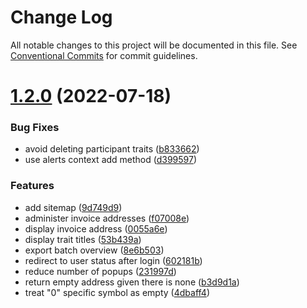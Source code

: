 # Change Log

All notable changes to this project will be documented in this file.
See [Conventional Commits](https://conventionalcommits.org) for commit guidelines.

# [1.2.0](https://github.com/fantasion/fantasion/compare/v1.1.1...v1.2.0) (2022-07-18)


### Bug Fixes

* avoid deleting participant traits ([b833662](https://github.com/fantasion/fantasion/commit/b833662e480d87923d4a564bf55569da461c0f91))
* use alerts context add method ([d399597](https://github.com/fantasion/fantasion/commit/d39959734a7c1021eed699b317fa0f4e8f8fa026))


### Features

* add sitemap ([9d749d9](https://github.com/fantasion/fantasion/commit/9d749d9c91371719eaee748f6b1b403a9da8771c))
* administer invoice addresses ([f07008e](https://github.com/fantasion/fantasion/commit/f07008eec65c275812ca2127d58f007232a4b62c))
* display invoice address ([0055a6e](https://github.com/fantasion/fantasion/commit/0055a6e752d189a478c693fd72b257d65ef3976c))
* display trait titles ([53b439a](https://github.com/fantasion/fantasion/commit/53b439abb44775439e61e2063bae48a582215911))
* export batch overview ([8e6b503](https://github.com/fantasion/fantasion/commit/8e6b503611562d2227220ae2fb767dec16f15c3d))
* redirect to user status after login ([602181b](https://github.com/fantasion/fantasion/commit/602181b28ddaa58819519a229a98c455b7f6aa7e))
* reduce number of popups ([231997d](https://github.com/fantasion/fantasion/commit/231997d219b10bd35cc640bb8600d7f6093a3d2e))
* return empty address given there is none ([b3d9d1a](https://github.com/fantasion/fantasion/commit/b3d9d1af7098767a7434ff893b05f7214a7f2faa))
* treat "0" specific symbol as empty ([4dbaff4](https://github.com/fantasion/fantasion/commit/4dbaff4d1b6e7443489075870409ddd6b5fef99d))
